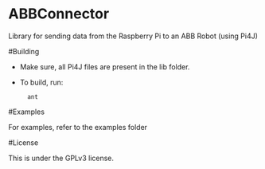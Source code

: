 # ABBConnector
Library for sending data from the Raspberry Pi to an ABB Robot (using Pi4J) 


#Building
* Make sure, all Pi4J files are present in the lib folder.

* To build, run:

    	ant

#Examples

  For examples, refer to the examples folder
    
#License

This is under the GPLv3 license.
